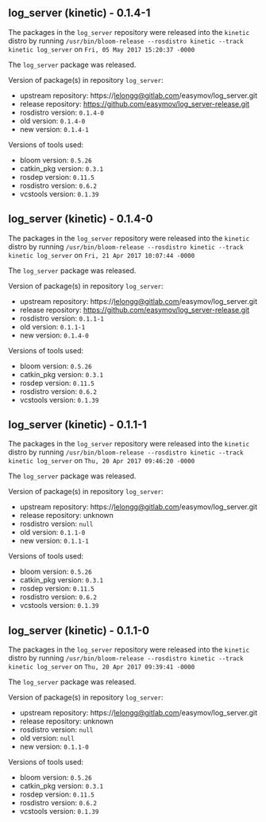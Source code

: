 ## log_server (kinetic) - 0.1.4-1

The packages in the `log_server` repository were released into the `kinetic` distro by running `/usr/bin/bloom-release --rosdistro kinetic --track kinetic log_server` on `Fri, 05 May 2017 15:20:37 -0000`

The `log_server` package was released.

Version of package(s) in repository `log_server`:

- upstream repository: https://lelongg@gitlab.com/easymov/log_server.git
- release repository: https://github.com/easymov/log_server-release.git
- rosdistro version: `0.1.4-0`
- old version: `0.1.4-0`
- new version: `0.1.4-1`

Versions of tools used:

- bloom version: `0.5.26`
- catkin_pkg version: `0.3.1`
- rosdep version: `0.11.5`
- rosdistro version: `0.6.2`
- vcstools version: `0.1.39`


## log_server (kinetic) - 0.1.4-0

The packages in the `log_server` repository were released into the `kinetic` distro by running `/usr/bin/bloom-release --rosdistro kinetic --track kinetic log_server` on `Fri, 21 Apr 2017 10:07:44 -0000`

The `log_server` package was released.

Version of package(s) in repository `log_server`:

- upstream repository: https://lelongg@gitlab.com/easymov/log_server.git
- release repository: https://github.com/easymov/log_server-release.git
- rosdistro version: `0.1.1-1`
- old version: `0.1.1-1`
- new version: `0.1.4-0`

Versions of tools used:

- bloom version: `0.5.26`
- catkin_pkg version: `0.3.1`
- rosdep version: `0.11.5`
- rosdistro version: `0.6.2`
- vcstools version: `0.1.39`


## log_server (kinetic) - 0.1.1-1

The packages in the `log_server` repository were released into the `kinetic` distro by running `/usr/bin/bloom-release --rosdistro kinetic --track kinetic log_server` on `Thu, 20 Apr 2017 09:46:20 -0000`

The `log_server` package was released.

Version of package(s) in repository `log_server`:

- upstream repository: https://lelongg@gitlab.com/easymov/log_server.git
- release repository: unknown
- rosdistro version: `null`
- old version: `0.1.1-0`
- new version: `0.1.1-1`

Versions of tools used:

- bloom version: `0.5.26`
- catkin_pkg version: `0.3.1`
- rosdep version: `0.11.5`
- rosdistro version: `0.6.2`
- vcstools version: `0.1.39`


## log_server (kinetic) - 0.1.1-0

The packages in the `log_server` repository were released into the `kinetic` distro by running `/usr/bin/bloom-release --rosdistro kinetic --track kinetic log_server` on `Thu, 20 Apr 2017 09:39:41 -0000`

The `log_server` package was released.

Version of package(s) in repository `log_server`:

- upstream repository: https://lelongg@gitlab.com/easymov/log_server.git
- release repository: unknown
- rosdistro version: `null`
- old version: `null`
- new version: `0.1.1-0`

Versions of tools used:

- bloom version: `0.5.26`
- catkin_pkg version: `0.3.1`
- rosdep version: `0.11.5`
- rosdistro version: `0.6.2`
- vcstools version: `0.1.39`


